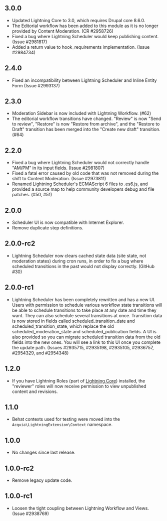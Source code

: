 ## 3.0.0
* Updated Lightning Core to 3.0, which requires Drupal core 8.6.0.
* The Editorial workflow has been added to this module as it is no longer
  provided by Content Moderation. (CR #2958726)
* Fixed a bug where Lightning Scheduler would keep publishing content.
  (Issue #2981817)
* Added a return value to hook_requirements implementation. (Issue #2984734)

## 2.4.0
* Fixed an incompatibility between Lightning Scheduler and Inline Entity Form
  (Issue #2993137)

## 2.3.0
* Moderation Sidebar is now included with Lightning Workflow. (#62)
* The editorial workflow transitions have changed. "Review" is now "Send to
  review", "Restore" is now "Restore from archive", and the "Restore to Draft"
  transition has been merged into the "Create new draft" transition. (#64)

## 2.2.0
* Fixed a bug where Lightning Scheduler would not correctly handle "AM/PM" in
  its input fields. (Issue #2981807)
* Fixed a fatal error caused by old code that was not removed during the shift
  to Content Moderation. (Issue #2973811)
* Renamed Lightning Scheduler's ECMAScript 6 files to .es6.js, and provided a
  source map to help community developers debug and file patches. (#50, #51)

## 2.0.0
* Scheduler UI is now compatible with Internet Explorer.
* Remove duplicate step definitions.

## 2.0.0-rc2
* Lightning Scheduler now clears cached state data (site state, not
  moderation states) during cron runs, in order to fix a bug where
  scheduled transitions in the past would not display correctly. (GitHub #30)

## 2.0.0-rc1
* Lightning Scheduler has been completely rewritten and has a new UI. Users
  with permission to schedule various workflow state transitions will be able
  to schedule transitions to take place at any date and time they want. They
  can also schedule several transitions at once. Transition data is now stored
  in fields called scheduled_transition_date and scheduled_transition_state,
  which replace the old scheduled_moderation_state and scheduled_publication
  fields. A UI is also provided so you can migrate scheduled transition data
  from the old fields into the new ones. You will see a link to this UI once
  you complete the update path. (Issues #2935715, #2935198, #2935105, #2936757, #2954329, and #2954348)

## 1.2.0
* If you have Lightning Roles
  (part of [Lightning Core](https://drupal.org/project/lightning_core))
  installed, the "reviewer" roles will now receive permission to view
  unpublished content and revisions.

## 1.1.0
* Behat contexts used for testing were moved into the
  `Acquia\LightningExtension\Context` namespace.

## 1.0.0
* No changes since last release.

## 1.0.0-rc2
* Remove legacy update code.

## 1.0.0-rc1
* Loosen the tight coupling between Lightning Workflow and Views.
  (Issue #2938769)
